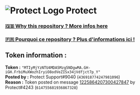 # ![Protect Logo](https://i.imgur.com/5ovpCPg.png) Protect

### [🇬🇧 Why this repository ? More infos here](https://github.com/protect-github-bot/token-reset/blob/main/README.md)

### [🇫🇷 Pourquoi ce repository ? Plus d'informations ici !](https://github.com/protect-github-bot/token-reset/blob/main/FR_README.md)

## Token information :
**Token :** `"MTIyMjYzNTU4MDA5Mzg5NDgwMA.GH-iGH.FrbiMuXWozhIryiO8odVeZISx34jVdfjct7p_Y"`\
**Posted by :** Protect Support#9040 (`436918774247981096`)\
**Reason :** Token posted on message [1225864207300427847](https://discord.com/channels/835179952500113459/881108454226399292/1225864207300427847) by Protect#4243 (`614755681936867328`)
